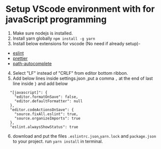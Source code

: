 # Setup VScode environment with for javaScript programming

1. Make sure nodejs is installed.
2. Install yarn globally `npm install -g yarn`
3. Install below extensions for vscode (No need if already setup)-

- [eslint](https://marketplace.visualstudio.com/items?itemName=dbaeumer.vscode-eslint)
- [prettier](https://marketplace.visualstudio.com/items?itemName=esbenp.prettier-vscode)
- [path-autocomplete](https://marketplace.visualstudio.com/items?itemName=ionutvmi.path-autocomplete)

4. Select "LF" instead of "CRLF" from editor bottom ribbon.
5. Add below lines inside settings.json ,put a comma `,` at the end of last line inside `}` and add below

```
  "[javascript]": {
    "editor.formatOnSave": false,
    "editor.defaultFormatter": null
  },
  "editor.codeActionsOnSave": {
    "source.fixAll.eslint": true,
    "source.organizeImports": true
  },
  "eslint.alwaysShowStatus": true

```

6. download and put the files `.eslintrc.json`,`yarn.lock` and `package.json` to your project. run `yarn install` in terminal.
